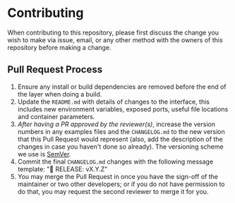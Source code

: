 # Contributing

When contributing to this repository, please first discuss the change you wish to make via issue, email, or any other method with the owners of this repository before making a change.

## Pull Request Process

1. Ensure any install or build dependencies are removed before the end of the layer when doing a build.
2. Update the `README.md` with details of changes to the interface, this includes new environment variables, exposed ports, useful file locations and container parameters.
3. _After having a PR approved by the reviewer(s)_, increase the version numbers in any examples files and the `CHANGELOG.md` to the new version that this Pull Request would represent (also, add the description of the changes in case you haven't done so already). The versioning scheme we use is [SemVer](http://semver.org/).
4. Commit the final `CHANGELOG.md` changes with the following message template: "🚀 RELEASE: vX.Y.Z"
5. You may merge the Pull Request in once you have the sign-off of the maintainer or two other developers; or if you do not have permission to do that, you may request the second reviewer to merge it for you.
